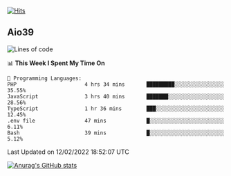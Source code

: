 [![Hits](https://hits.seeyoufarm.com/api/count/incr/badge.svg?url=https%3A%2F%2Fgithub.com%2Faio39&count_bg=%2339C5BB&title_bg=%23555555&icon=&icon_color=%23E7E7E7&title=hits&edge_flat=false)](https://hits.seeyoufarm.com)

## Aio39

<!--START_SECTION:waka-->
![Lines of code](https://img.shields.io/badge/From%20Hello%20World%20I%27ve%20Written-1%20Million%20lines%20of%20code-blue)

📊 **This Week I Spent My Time On** 

```text
💬 Programming Languages: 
PHP                      4 hrs 34 mins       █████████░░░░░░░░░░░░░░░░   35.55% 
JavaScript               3 hrs 40 mins       ███████░░░░░░░░░░░░░░░░░░   28.56% 
TypeScript               1 hr 36 mins        ███░░░░░░░░░░░░░░░░░░░░░░   12.45% 
.env file                47 mins             █░░░░░░░░░░░░░░░░░░░░░░░░   6.11% 
Bash                     39 mins             █░░░░░░░░░░░░░░░░░░░░░░░░   5.12%

```


 Last Updated on 12/02/2022 18:52:07 UTC
<!--END_SECTION:waka-->
[![Anurag's GitHub stats](https://github-readme-stats.vercel.app/api?username=aio39)](https://github.com/anuraghazra/github-readme-stats)

<!--
**aio39/aio39** is a ✨ _special_ ✨ repository because its `README.md` (this file) appears on your GitHub profile.

Here are some ideas to get you started:

- 🔭 I’m currently working on ...
- 🌱 I’m currently learning ...
- 👯 I’m looking to collaborate on ...
- 🤔 I’m looking for help with ...
- 💬 Ask me about ...
- 📫 How to reach me: ...
- 😄 Pronouns: ...
- ⚡ Fun fact: ...
-->
